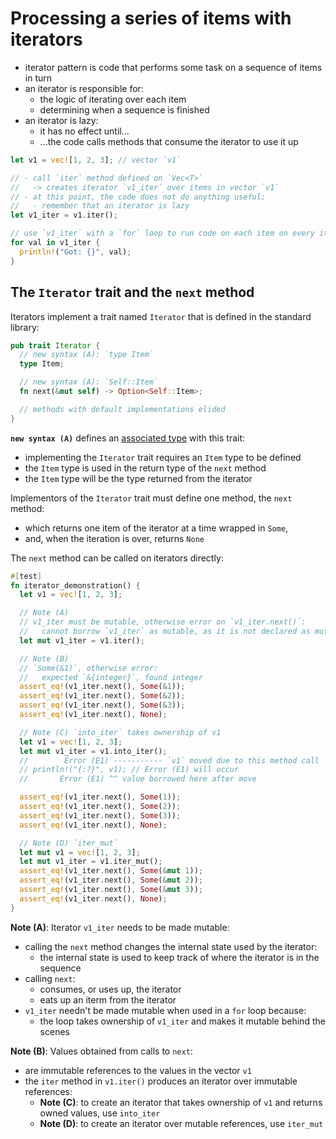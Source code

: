 # Processing a series of items with iterators

- iterator pattern is code that performs some task on a sequence of items in turn
- an iterator is responsible for:
  - the logic of iterating over each item
  - determining when a sequence is finished
- an iterator is lazy:
  - it has no effect until...
  - ...the code calls methods that consume the iterator to use it up

```rust
let v1 = vec![1, 2, 3]; // vector `v1`

// - call `iter` method defined on `Vec<T>`
//   -> creates iterator `v1_iter` over items in vector `v1`
// - at this point, the code does not do anything useful;
//   - remember that an iterator is lazy
let v1_iter = v1.iter();

// use `v1_iter` with a `for` loop to run code on each item on every iteration
for val in v1_iter {
  println!("Got: {}", val);
}
```

## The `Iterator` trait and the `next` method

Iterators implement a trait named `Iterator` that is defined in the standard library:

```rust
pub trait Iterator {
  // new syntax (A): `type Item`
  type Item;

  // new syntax (A): `Self::Item`
  fn next(&mut self) -> Option<Self::Item>;

  // methods with default implementations elided
}
```

**`new syntax (A)`** defines an [associated type](../../19-advanced-features/19-2-advanced-traits/README.md/#specifying-placeholder-types-in-trait-definitions-with-associated-types) with this trait:

- implementing the `Iterator` trait requires an `Item` type to be defined
- the `Item` type is used in the return type of the `next` method
- the `Item` type will be the type returned from the iterator

Implementors of the `Iterator` trait must define one method, the `next` method:

- which returns one item of the iterator at a time wrapped in `Some`,
- and, when the iteration is over, returns `None`

The `next` method can be called on iterators directly:

```rust
#[test]
fn iterator_demonstration() {
  let v1 = vec![1, 2, 3];

  // Note (A)
  // v1_iter must be mutable, otherwise error on `v1_iter.next()`:
  //   cannot borrow `v1_iter` as mutable, as it is not declared as mutable
  let mut v1_iter = v1.iter();

  // Note (B)
  // `Some(&1)`, otherwise error:
  //   expected `&{integer}`, found integer
  assert_eq!(v1_iter.next(), Some(&1));
  assert_eq!(v1_iter.next(), Some(&2));
  assert_eq!(v1_iter.next(), Some(&3));
  assert_eq!(v1_iter.next(), None);

  // Note (C) `into_iter` takes ownership of v1
  let v1 = vec![1, 2, 3];
  let mut v1_iter = v1.into_iter();
  //        Error (E1) ----------- `v1` moved due to this method call
  // println!("{:?}", v1); // Error (E1) will occur
  //       Error (E1) ^^ value borrowed here after move

  assert_eq!(v1_iter.next(), Some(1));
  assert_eq!(v1_iter.next(), Some(2));
  assert_eq!(v1_iter.next(), Some(3));
  assert_eq!(v1_iter.next(), None);

  // Note (D) `iter_mut`
  let mut v1 = vec![1, 2, 3];
  let mut v1_iter = v1.iter_mut();
  assert_eq!(v1_iter.next(), Some(&mut 1));
  assert_eq!(v1_iter.next(), Some(&mut 2));
  assert_eq!(v1_iter.next(), Some(&mut 3));
  assert_eq!(v1_iter.next(), None);
}
```

**Note (A)**: Iterator `v1_iter` needs to be made mutable:

- calling the `next` method changes the internal state used by the iterator:
  - the internal state is used to keep track of where the iterator is in the sequence
- calling `next`:
  - consumes, or uses up, the iterator
  - eats up an iterm from the iterator
- `v1_iter` needn't be made mutable when used in a `for` loop because:
  - the loop takes ownership of `v1_iter` and makes it mutable behind the scenes

**Note (B)**: Values obtained from calls to `next`:

- are immutable references to the values in the vector `v1`
- the `iter` method in `v1.iter()` produces an iterator over immutable references:
  - **Note (C)**: to create an iterator that takes ownership of `v1` and returns owned values, use `into_iter`
  - **Note (D)**: to create an iterator over mutable references, use `iter_mut`
